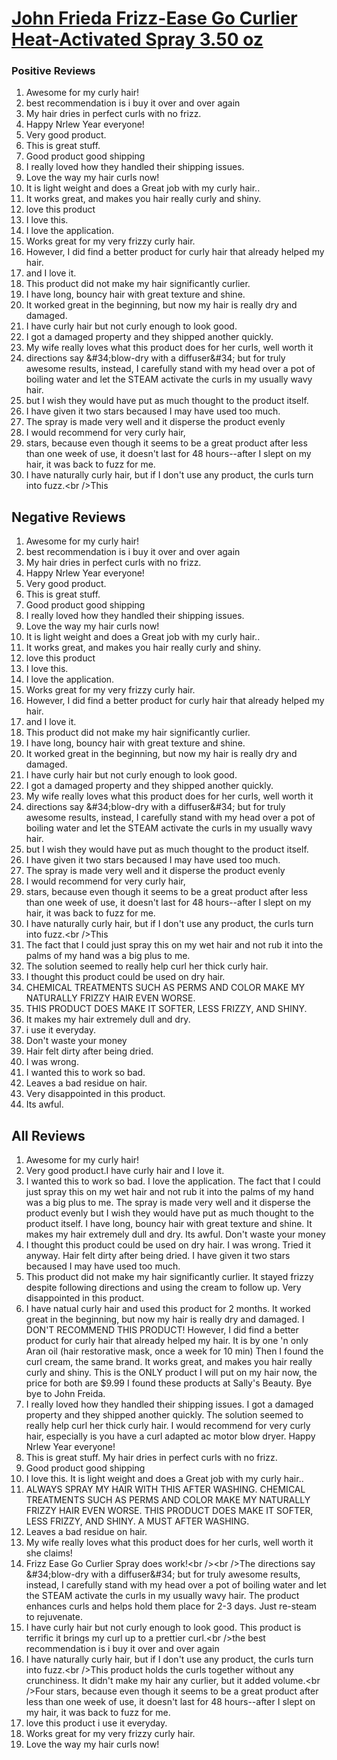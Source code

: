 # [John Frieda Frizz-Ease Go Curlier Heat-Activated Spray 3.50 oz](https://products.checkmycream.com/products/John-Frieda-Frizz-Ease-Go-Curlier-Heat-Activated-Spray-3.50-oz.html)

### Positive Reviews

<ol>
      <li>Awesome for my curly hair!</li>
      <li>best recommendation is i buy it over and over again</li>
      <li>My hair dries in perfect curls with no frizz.</li>
      <li>Happy Nrlew Year everyone!</li>
      <li>Very good product.</li>
      <li>This is great stuff.</li>
      <li>Good product good shipping</li>
      <li>I really loved how they handled their shipping issues.</li>
      <li>Love the way my hair curls now!</li>
      <li>It is light weight and does a Great job with my curly  hair..</li>
      <li>It works great, and makes you hair really curly and shiny.  </li>
      <li>love this product  </li>
      <li>I love this.</li>
      <li>I love the application.</li>
      <li>Works great for my very frizzy curly hair.</li>
      <li>However, I did find a better product for curly hair that already helped my hair.</li>
      <li>and I love it.</li>
      <li>This product did not make my hair significantly curlier.</li>
      <li>I have long, bouncy hair with great texture and shine.</li>
      <li>It worked great in the beginning,  but now my hair is really dry and damaged.</li>
      <li>I have curly hair but not curly enough to look good.  </li>
      <li>I got a damaged property and they shipped another quickly.  </li>
      <li>My wife really loves what this product does for her curls, well worth it</li>
      <li>directions say &amp;#34;blow-dry with a diffuser&amp;#34; but for truly awesome results, instead, I carefully stand with my head over a pot of boiling water and let the STEAM activate the curls in my usually wavy hair.</li>
      <li>but I wish they would have put as much thought to the product itself.</li>
      <li>I have given it two stars becaused I may have used too much.</li>
      <li>The spray is made very well and it disperse the product evenly</li>
      <li>I would recommend for very curly hair,</li>
      <li>stars, because even though it seems to be a great product after less than one week of use, it doesn&#x27;t last for 48 hours--after I slept on my hair, it was back to fuzz for me.</li>
      <li>I have naturally curly hair, but if I don&#x27;t use any product, the curls turn into fuzz.&lt;br /&gt;This</li>
</ol>


<h2>Negative Reviews</h2>
<ol>
<li> Awesome for my curly hair!</li>
<li> best recommendation is i buy it over and over again</li>
<li> My hair dries in perfect curls with no frizz.</li>
<li> Happy Nrlew Year everyone!</li>
<li> Very good product.</li>
<li> This is great stuff.</li>
<li> Good product good shipping</li>
<li> I really loved how they handled their shipping issues.</li>
<li> Love the way my hair curls now!</li>
<li> It is light weight and does a Great job with my curly  hair..</li>
<li> It works great, and makes you hair really curly and shiny.  </li>
<li> love this product  </li>
<li> I love this.</li>
<li> I love the application.</li>
<li> Works great for my very frizzy curly hair.</li>
<li> However, I did find a better product for curly hair that already helped my hair.</li>
<li> and I love it.</li>
<li> This product did not make my hair significantly curlier.</li>
<li> I have long, bouncy hair with great texture and shine.</li>
<li> It worked great in the beginning,  but now my hair is really dry and damaged.</li>
<li> I have curly hair but not curly enough to look good.  </li>
<li> I got a damaged property and they shipped another quickly.  </li>
<li> My wife really loves what this product does for her curls, well worth it</li>
<li> directions say &amp;#34;blow-dry with a diffuser&amp;#34; but for truly awesome results, instead, I carefully stand with my head over a pot of boiling water and let the STEAM activate the curls in my usually wavy hair.</li>
<li> but I wish they would have put as much thought to the product itself.</li>
<li> I have given it two stars becaused I may have used too much.</li>
<li> The spray is made very well and it disperse the product evenly</li>
<li> I would recommend for very curly hair,</li>
<li> stars, because even though it seems to be a great product after less than one week of use, it doesn&#x27;t last for 48 hours--after I slept on my hair, it was back to fuzz for me.</li>
<li> I have naturally curly hair, but if I don&#x27;t use any product, the curls turn into fuzz.&lt;br /&gt;This</li>
<li> The fact that I could just spray this on my wet hair and not rub it into the palms of my hand was a big plus to me.</li>
<li> The solution seemed to really help curl her thick curly hair.  </li>
<li> I thought this product could be used on dry hair.</li>
<li> CHEMICAL TREATMENTS SUCH AS PERMS AND COLOR MAKE MY NATURALLY FRIZZY HAIR EVEN WORSE.</li>
<li> THIS PRODUCT DOES MAKE IT SOFTER, LESS FRIZZY, AND SHINY.</li>
<li> It makes my hair extremely dull and dry.</li>
<li> i use it everyday.</li>
<li> Don&#x27;t waste your money</li>
<li> Hair felt dirty after being dried.  </li>
<li> I was wrong.</li>
<li> I wanted this to work so bad.</li>
<li> Leaves a bad residue on hair.</li>
<li> Very disappointed in this product.</li>
<li> Its awful.</li>
</ol>

<h2>All Reviews</h2>

<ol>
    <li> Awesome for my curly hair!</li>
    <li> Very good product.I have curly hair and I love it.</li>
    <li> I wanted this to work so bad. I love the application. The fact that I could just spray this on my wet hair and not rub it into the palms of my hand was a big plus to me. The spray is made very well and it disperse the product evenly but I wish they would have put as much thought to the product itself. I have long, bouncy hair with great texture and shine. It makes my hair extremely dull and dry. Its awful. Don&#x27;t waste your money</li>
    <li> I thought this product could be used on dry hair. I was wrong. Tried it anyway. Hair felt dirty after being dried.  I have given it two stars becaused I may have used too much.</li>
    <li> This product did not make my hair significantly curlier. It stayed frizzy despite following directions and using the cream to follow up. Very disappointed in this product.</li>
    <li> I have natual curly hair and used this product for 2 months. It worked great in the beginning,  but now my hair is really dry and damaged. I DON&#x27;T RECOMMEND THIS PRODUCT! However, I did find a better product for curly hair that already helped my hair. It is by  one &#x27;n only Aran oil (hair restorative mask, once a week for 10 min) Then I found the curl cream, the same brand. It works great, and makes you hair really curly and shiny.  This is the ONLY product I will put on my hair now, the price for both are $9.99 I found these products at Sally&#x27;s Beauty.  Bye bye to John Freida.</li>
    <li> I really loved how they handled their shipping issues. I got a damaged property and they shipped another quickly.  The solution seemed to really help curl her thick curly hair.  I would recommend for very curly hair, especially is you have a curl adapted ac motor blow dryer.  Happy Nrlew Year everyone!</li>
    <li> This is great stuff. My hair dries in perfect curls with no frizz.</li>
    <li> Good product good shipping</li>
    <li> I love this. It is light weight and does a Great job with my curly  hair..</li>
    <li> ALWAYS SPRAY MY HAIR WITH THIS AFTER WASHING. CHEMICAL TREATMENTS SUCH AS PERMS AND COLOR MAKE MY NATURALLY FRIZZY HAIR EVEN WORSE. THIS PRODUCT DOES MAKE IT SOFTER, LESS FRIZZY, AND SHINY. A MUST AFTER WASHING.</li>
    <li> Leaves a bad residue on hair.</li>
    <li> My wife really loves what this product does for her curls, well worth it she claims!</li>
    <li> Frizz Ease Go Curlier Spray does work!&lt;br /&gt;&lt;br /&gt;The directions say &amp;#34;blow-dry with a diffuser&amp;#34; but for truly awesome results, instead, I carefully stand with my head over a pot of boiling water and let the STEAM activate the curls in my usually wavy hair. The product enhances curls and helps hold them place for 2-3 days. Just re-steam to rejuvenate.</li>
    <li> I have curly hair but not curly enough to look good.  This product is terrific it brings my curl up to a prettier curl.&lt;br /&gt;the best recommendation is i buy it over and over again</li>
    <li> I have naturally curly hair, but if I don&#x27;t use any product, the curls turn into fuzz.&lt;br /&gt;This product holds the curls together without any crunchiness. It didn&#x27;t make my hair any curlier, but it added volume.&lt;br /&gt;Four stars, because even though it seems to be a great product after less than one week of use, it doesn&#x27;t last for 48 hours--after I slept on my hair, it was back to fuzz for me.</li>
    <li> love this product  i use it everyday.</li>
    <li> Works great for my very frizzy curly hair.</li>
    <li> Love the way my hair curls now!</li>
</ol>




